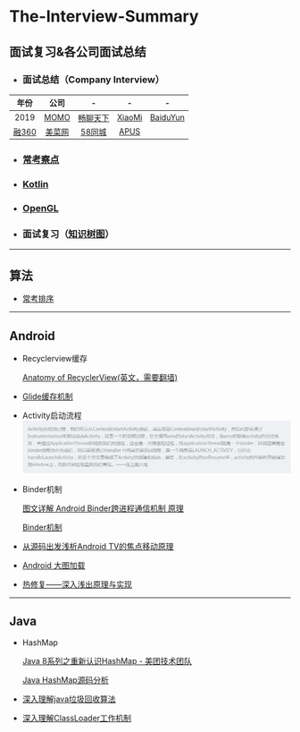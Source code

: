 # The-Interview-Summary
面试复习&amp;各公司面试总结
---
* ### 面试总结（Company Interview）

| 年份 | 公司 |-|-|-|
| :--:|:--:|:--:|:--:|:--:|
|2019| [MOMO](https://github.com/CristianoLi/The-Interview-Summary/blob/master/Company%20Interview/Company/MOMO.md) |[畅聊天下](https://github.com/CristianoLi/The-Interview-Summary/blob/master/Company%20Interview/Company/%E7%95%85%E8%81%8A%E5%A4%A9%E4%B8%8B.md) |[XiaoMi](https://github.com/CristianoLi/The-Interview-Summary/blob/master/Company%20Interview/Company/XiaoMi.md)|[BaiduYun](https://github.com/CristianoLi/The-Interview-Summary/blob/master/Company%20Interview/Company/BaiDuYun.md)
| [融360](https://github.com/CristianoLi/The-Interview-Summary/blob/master/Company%20Interview/Company/%E8%9E%8D360.md) |[美菜网](https://github.com/CristianoLi/The-Interview-Summary/blob/master/Company%20Interview/Company/%E7%BE%8E%E8%8F%9C%E7%BD%91.md)|[58同城](https://github.com/CristianoLi/The-Interview-Summary/blob/master/Company%20Interview/Company/58%E5%90%8C%E5%9F%8E.md)|[APUS](https://github.com/CristianoLi/The-Interview-Summary/blob/master/Company%20Interview/Company/APUS.md)

* ### [常考察点](https://github.com/CristianoLi/The-Interview-Summary/blob/master/Company%20Interview/%E5%B8%B8%E8%80%83%E7%82%B9.md)
* ### [Kotlin](https://github.com/CristianoLi/The-Interview-Summary/blob/master/Company%20Interview/Kotlin.md)
* ### [OpenGL](https://learnopengl-cn.github.io/)
* ### 面试复习（[知识树图](https://github.com/CristianoLi/The-Interview-Summary/blob/master/Prepare%20Interview/Summary.png)）
---
## 算法

* [常考排序](https://github.com/CristianoLi/The-Interview-Summary/blob/master/Prepare%20Interview/%E6%8E%92%E5%BA%8F/%E5%B8%B8%E8%80%83%E6%8E%92%E5%BA%8F.md)

---
## Android

* Recyclerview缓存

 &nbsp;&nbsp;&nbsp;&nbsp;&nbsp; [Anatomy of RecyclerView(英文，需要翻墙)](https://android.jlelse.eu/anatomy-of-recyclerview-part-1-a-search-for-a-viewholder-404ba3453714)

* [Glide缓存机制](https://www.jianshu.com/p/17644406396b)

* Activity启动流程
 ![Activity启动流程](https://github.com/CristianoLi/The-Interview-Summary/blob/master/Prepare%20Interview/Activity%E5%90%AF%E5%8A%A8%E6%B5%81%E7%A8%8B.png)

* Binder机制  

 &nbsp;&nbsp;&nbsp;&nbsp;&nbsp; [图文详解 Android Binder跨进程通信机制 原理](https://www.cnblogs.com/xinmengwuheng/p/7070167.html)  

 &nbsp;&nbsp;&nbsp;&nbsp;&nbsp; [Binder机制](https://www.jianshu.com/p/c7bcb4c96b38)

* [从源码出发浅析Android TV的焦点移动原理](https://blog.csdn.net/archer_zoro/article/details/60605578)

* [Android 大图加载](https://www.jianshu.com/p/7c81d3742c38)

* [热修复——深入浅出原理与实现](https://blog.csdn.net/CSDN_LQR/article/details/78534065)
---
## Java
* HashMap

 &nbsp;&nbsp;&nbsp;&nbsp;&nbsp; [Java 8系列之重新认识HashMap - 美团技术团队](https://tech.meituan.com/2016/06/24/java-hashmap.html)

 &nbsp;&nbsp;&nbsp;&nbsp;&nbsp; [Java HashMap源码分析](http://www.importnew.com/31096.html)

* [深入理解java垃圾回收算法](https://www.cnblogs.com/huajiezh/p/5769255.html)

* [深入理解ClassLoader工作机制](https://blog.csdn.net/u014634338/article/details/81434327)
